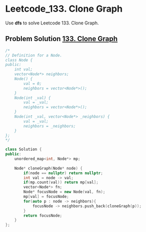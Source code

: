 # Leetcode_133. Clone Graph


Use **dfs** to solve Leetcode 133. Clone Graph.
<!--more-->


## Problem Solution [133. Clone Graph](https://leetcode.com/problems/clone-graph/)
```cpp
/*
// Definition for a Node.
class Node {
public:
    int val;
    vector<Node*> neighbors;
    Node() {
        val = 0;
        neighbors = vector<Node*>();
    }
    Node(int _val) {
        val = _val;
        neighbors = vector<Node*>();
    }
    Node(int _val, vector<Node*> _neighbors) {
        val = _val;
        neighbors = _neighbors;
    }
};
*/

class Solution {
public:
    unordered_map<int, Node*> mp;
        
    Node* cloneGraph(Node* node) {
        if(node == nullptr) return nullptr;
        int val = node -> val;
        if(mp.count(val)) return mp[val];
        vector<Node*> fn;
        Node* focusNode = new Node(val, fn);
        mp[val] = focusNode;
        for(auto p : node -> neighbors){
            focusNode -> neighbors.push_back(cloneGraph(p));
        }
        return focusNode;
    }
};
```
